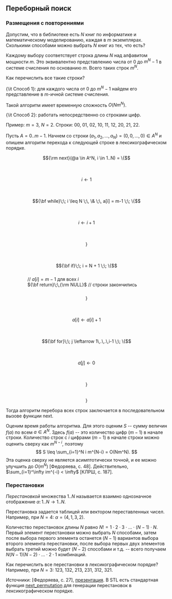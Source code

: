 ## Переборный поиск

### Размещения с повторениями

Допустим, что в библиотеке есть $N$ книг по информатике и математическому моделированию, каждая в $m$ экземплярах.
Сколькими способами можно выбрать $N$ книг из тех, что есть?

Каждому выбору соответствует строка длины $N$ над алфавитом мощности $m$.
Это эквивалентно представлению числа от 0 до $m^N - 1$ в системе счисления по основанию $m$. Всего таких строк $m^N$.

Как перечислить все такие строки?

{\it Способ 1}: для каждого числа от 0 до $m^N - 1$ найдем его представление в $m$-ичной системе счисления.

Такой алгоритм имеет временную сложность $O(Nm^N)$.

{\it Способ 2}: работать непосредственно со строками цифр.

Пример: $m = 3$, $N = 2$. Строки: 00, 01, 02, 10, 11, 12, 20, 21, 22.

Пусть $A = 0..m-1$.
Начнем со строки $(a_1, a_2, \ldots, a_N) = (0, 0, \ldots, 0) \in A^N$ и опишем алгоритм перехода к следующей строке в лексикографическом порядке.

$${\rm next}(@a \in A^N, i \in 1..N) = \{$$<br/>
$\qquad$ $$i \leftarrow 1$$<br/>
$\qquad$ $${\bf while}\;\; i \leq N \;\, \& \;\, a[i] = m-1 \;\; \{$$<br/>
$\qquad\qquad$ $$i \leftarrow i + 1$$<br/>
$\qquad$ $$\}$$<br/>
$\qquad$ $${\bf if}\;\; i = N + 1 \;\; \{$$<br/>
$\qquad\qquad$ // $a[i] = m-1$ для всех $i$<br/>
$\qquad\qquad$ ${\bf return}\;\,{\rm NULL}$ // строки закончились<br/>
$\qquad$ $$\}$$ <br/>
$\qquad$ $$a[i] \leftarrow a[i] + 1$$<br/>
$\qquad$ $${\bf for}\;\; j \leftarrow 1\,.\,.\,i-1 \;\; \{$$<br/>
$\qquad\qquad$ $$a[j] \leftarrow 0$$<br/>
$\qquad$ $$\}$$<br/>
$$\}$$

Тогда алгоритм перебора всех строк заключается в последовательном вызове функции next.

Оценим время работы алгоритма. Для этого оценим $S$ -- сумму величин $f(a)$ по всем $a \in A^N$. Здесь $f(a)$ -- это количество цифр $(m-1)$ в начале строки. Количество строк с $i$ цифрами $(m-1)$ в начале строки можно оценить сверху как $m^{N-i}$, поэтому
$$
S \leq \sum_{i=1}^N i m^{N-i} = O(Nm^N).
$$
Эта оценка сверху не является асимптотически точной, и ее можно улучшить до $O(m^N)$ [Федоряева, с. 48].
Действительно, $\sum_{i=1}^\infty im^{-i} < \infty$ [КЛРШ, с. 187].


### Перестановки

*Перестановкой* множества $1..N$ называется взаимно однозначное отображение $\alpha \colon 1..N \to 1..N$.

Перестановка задается таблицей или вектором переставленных чисел. Например, при $N = 4$: $\alpha = (4, 1, 3, 2)$.

Количество перестановок длины $N$ равно $N! = 1 \cdot 2 \cdot 3 \cdot \ldots \cdot (N-1) \cdot N$. Первый элемент перестановки можно выбрать $N$ способами, затем после выбора первого элемента останется $(N-1)$ вариантов выбора второго элемента перестановки, после выбора первых двух элементов выбрать третий можно будет $(N-2)$ способами и т.д. -- всего получаем $N(N-1)(N-2)\cdot\ldots\cdot 2\cdot 1$ комбинаций.

Как перечислить все перестановки в лексикографическом порядке?
Например, при $N = 3$: 123, 132, 213, 231, 312, 321.

Источники: [Федоряева, с. 27], [презентация](https://en.ppt-online.org/28993). В STL есть стандартная функция [next_permutation](https://docs.microsoft.com/ru-ru/cpp/standard-library/algorithm-functions?view=msvc-160#next_permutation) для генерации перестановок в лексикографическом порядке.